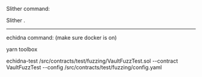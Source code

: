 Slither command:

Slither .

---

echidna command: (make sure docker is on)

yarn toolbox



echidna-test /src/contracts/test/fuzzing/VaultFuzzTest.sol --contract VaultFuzzTest --config /src/contracts/test/fuzzing/config.yaml
